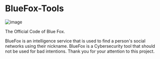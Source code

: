 # BlueFox-Tools
![image](https://github.com/user-attachments/assets/ae10b96f-ef14-4d23-9f71-7ba8c2bc783d)



The Official Code of Blue Fox.

BlueFox is an intelligence service that is used to find a person's social networks using their nickname. BlueFox is a Cybersecurity tool that should not be used for bad intentions. Thank you for your attention to this project.
